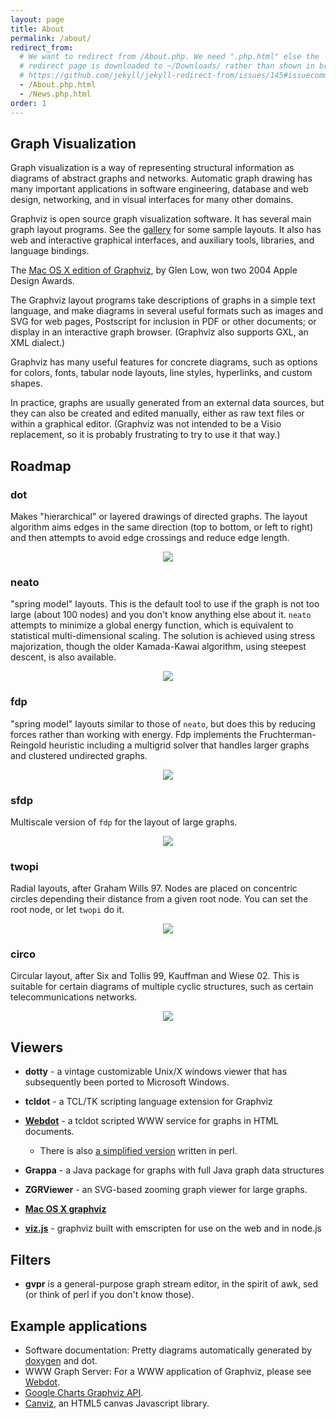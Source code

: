 ```yaml
---
layout: page
title: About
permalink: /about/
redirect_from:
  # We want to redirect from /About.php. We need ".php.html" else the
  # redirect page is downloaded to ~/Downloads/ rather than shown in browser. See:
  # https://github.com/jekyll/jekyll-redirect-from/issues/145#issuecomment-392277818
  - /About.php.html
  - /News.php.html
order: 1
---
```

         
         
## Graph Visualization

Graph visualization is a way of representing structural
information as diagrams of abstract graphs and networks.
Automatic graph drawing has many important applications in
software engineering, database and web design, networking,
and in visual interfaces for many other domains.

Graphviz is open source graph visualization software.
It has several main graph layout programs.
See the <a href="/gallery">gallery</a> for some sample layouts.
It also has web and interactive graphical interfaces,
and auxiliary tools, libraries, and language bindings.

The <a href="http://www.pixelglow.com/graphviz/">Mac OS X edition of Graphviz</a>, by Glen Low, won two 2004 Apple Design Awards.

The Graphviz layout programs take descriptions of graphs in
a simple text language, and make diagrams in several useful
formats such as images and SVG for web pages, Postscript for
inclusion in PDF or other documents; or display in an interactive
graph browser.  (Graphviz also supports GXL, an XML dialect.)

Graphviz has many useful features for concrete diagrams, such as options for
colors, fonts, tabular node layouts, line styles, hyperlinks, and
custom shapes.

In practice, graphs are usually generated from an external
data sources, but they can also be created and edited manually,
either as raw text files or within a graphical editor.
(Graphviz was not intended to be a Visio replacement, so it
is probably frustrating to try to use it that way.)

## Roadmap

### dot

Makes "hierarchical" or layered drawings of directed graphs.  The layout
algorithm aims edges in the same direction (top to bottom, or left to right)
and then attempts to avoid edge crossings and reduce edge length.

<p align="center">
  <img src="/Gallery/directed/cluster.svg">
</p>

### neato

"spring model" layouts.  This is the default tool to use if the graph is not
too large (about 100 nodes) and you don't know anything else about it. `neato`
attempts to minimize a global energy function, which is equivalent to
statistical multi-dimensional scaling. The solution is achieved using stress
majorization, though the older Kamada-Kawai algorithm, using steepest descent,
is also available.

<p align="center">
  <img src="/Gallery/undirected/ER.svg">
</p>

### fdp

"spring model" layouts similar to those of `neato`, but does this by reducing
forces rather than working with energy. Fdp implements the Fruchterman-Reingold
heuristic including a multigrid solver that handles larger graphs and clustered
undirected graphs.

<p align="center">
  <img src="/Gallery/undirected/fdpclust.svg">
</p>

### sfdp

Multiscale version of `fdp` for the layout of large graphs.

<p align="center">
  <img src="/Gallery/undirected/200910_viz_matrix_188w.png">
</p>

### twopi

Radial layouts, after Graham Wills 97. Nodes are placed on concentric circles
depending their distance from a given root node. You can set the root node, or
let `twopi` do it.

<p align="center">
  <img src="/Gallery/twopi/twopi2.svg">
</p>

### circo

Circular layout, after Six and Tollis 99, Kauffman and Wiese 02.  This is
suitable for certain diagrams of multiple cyclic structures, such as certain
telecommunications networks.

<p align="center">
  <img src="/Gallery/undirected/honda-tokoro.circo.png">
</p>

## Viewers

* **dotty** - a vintage customizable Unix/X windows viewer that has
subsequently been ported to Microsoft Windows.
* **tcldot** - a TCL/TK scripting language extension for Graphviz
* [**Webdot**](https://gitlab.com/graphviz/webdot) - a tcldot scripted WWW service for graphs in HTML documents. 
  * There is also [a simplified version](/Misc/webdot.pl) written in perl.

* **Grappa** - a Java package for graphs with full Java graph data structures
* **ZGRViewer** - an SVG-based zooming graph viewer for large graphs.
* [**Mac OS X graphviz**](http://www.pixelglow.com/graphviz)
* [**viz.js**](http://viz-js.com/) - graphviz built with emscripten for use on the web and in node.js

## Filters

* **gvpr** is a general-purpose graph stream editor, in the spirit
of awk, sed (or think of perl if you don't know those).

## Example applications

* Software documentation: Pretty diagrams automatically generated by 
[doxygen](https://www.doxygen.org/) and dot.
* WWW Graph Server: For a WWW application of Graphviz, please see [Webdot](https://gitlab.com/graphviz/webdot).
* [Google Charts Graphviz API](http://code.google.com/apis/chart/docs/gallery/graphviz.html).
* [Canviz](http://code.google.com/p/canviz/), an HTML5 canvas Javascript library.


